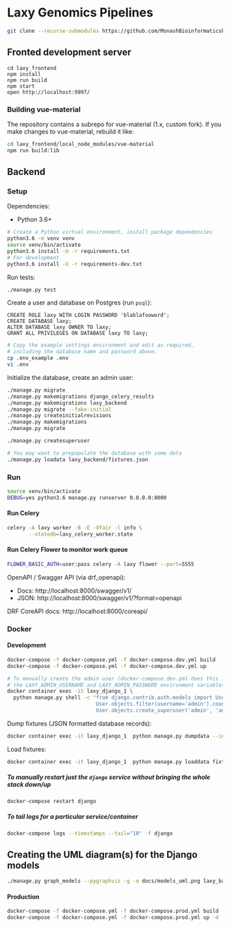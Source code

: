 # Laxy Genomics Pipelines

```bash
git clone --recurse-submodules https://github.com/MonashBioinformaticsPlatform/laxy.git
```

## Fronted development server

```
cd laxy_frontend
npm install
npm run build
npm start
open http://localhost:9997/
```

### Building vue-material
The repository contains a subrepo for vue-material (1.x, custom fork).
If you make changes to vue-material, rebuild it like:

```bash
cd laxy_frontend/local_node_modules/vue-material
npm run build:lib
```

## Backend

### Setup

Dependencies:

* Python 3.6+

```bash
# Create a Python virtual environment, install package dependencies
python3.6 -m venv venv
source venv/bin/activate
python3.6 install -U -r requirements.txt
# For development
python3.6 install -U -r requirements-dev.txt
```

Run tests:
```bash
./manage.py test
```

Create a user and database on Postgres (run `psql`):
```postgresql
CREATE ROLE laxy WITH LOGIN PASSWORD 'blablafooword';
CREATE DATABASE laxy;
ALTER DATABASE laxy OWNER TO laxy;
GRANT ALL PRIVILEGES ON DATABASE laxy TO laxy;
```

```bash
# Copy the example settings environment and edit as required,
# including the database name and password above. 
cp .env_example .env
vi .env
```

Initialize the database, create an admin user:
```bash
./manage.py migrate
./manage.py makemigrations django_celery_results
./manage.py makemigrations laxy_backend
./manage.py migrate --fake-initial
./manage.py createinitialrevisions
./manage.py makemigrations
./manage.py migrate

./manage.py createsuperuser

# You may want to prepopulate the database with some data
./manage.py loadata laxy_backend/fixtures.json
```

### Run
```bash
source venv/bin/activate
DEBUG=yes python3.6 manage.py runserver 0.0.0.0:8000
```

#### Run Celery
```bash
celery -A laxy worker -B -E -Ofair -l info \
       --statedb=laxy_celery_worker.state
```

#### Run Celery Flower to monitor work queue
```bash
FLOWER_BASIC_AUTH=user:pass celery -A laxy flower --port=5555
```

OpenAPI / Swagger API (via drf_openapi): 
* Docs: http://localhost:8000/swagger/v1/
* JSON: http://localhost:8000/swagger/v1/?format=openapi

DRF CoreAPI docs: http://localhost:8000/coreapi/

### Docker

#### Development

```bash
docker-compose -f docker-compose.yml -f docker-compose.dev.yml build
docker-compose -f docker-compose.yml -f docker-compose.dev.yml up

# To manually create the admin user (docker-compose.dev.yml does this itself using
# the LAXY_ADMIN_USERNAME and LAXY_ADMIN_PASSWORD environment variables)
docker container exec -it laxy_django_1 \
  python manage.py shell -c "from django.contrib.auth.models import User; \
                             User.objects.filter(username='admin').count() or \
                             User.objects.create_superuser('admin', 'admin@example.com', 'adminpass')"
```

Dump fixtures (JSON formatted database records):
```bash
docker container exec -it laxy_django_1  python manage.py dumpdata --indent 2
```

Load fixtures:
```bash
docker container exec -it laxy_django_1  python manage.py loaddata fixtures.json
```

##### To manually restart just the `django` service without bringing the whole stack down/up
```bash
docker-compose restart django
```

##### To tail logs for a particular service/container
```bash
docker-compose logs --timestamps --tail="10" -f django
```

## Creating the UML diagram(s) for the Django models

```bash
./manage.py graph_models --pygraphviz -g -o docs/models_uml.png laxy_backend
```

#### Production

```bash
docker-compose -f docker-compose.yml -f docker-compose.prod.yml build
docker-compose -f docker-compose.yml -f docker-compose.prod.yml up -d
```
